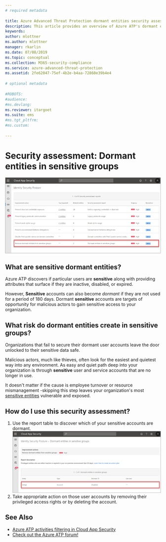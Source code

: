 ```yaml
---
# required metadata

title: Azure Advanced Threat Protection dormant entities security assessments | Microsoft Docs
description: This article provides an overview of Azure ATP's dormant entities in sensitive groups identity security posture assessment report.
keywords:
author: mlottner
ms.author: mlottner
manager: rkarlin
ms.date: 07/08/2019
ms.topic: conceptual
ms.collection: M365-security-compliance
ms.service: azure-advanced-threat-protection
ms.assetid: 2fe62047-75ef-4b2e-b4aa-72860e39b4e4

# optional metadata

#ROBOTS:
#audience:
#ms.devlang:
ms.reviewer: itargoet
ms.suite: ems
#ms.tgt_pltfrm:
#ms.custom:

---
```



# Security assessment: Dormant entities in **sensitive** groups

![Remove dormant entities from sensitive groups in Cloud App Security](media/atp-mcas-ispm-dormant-entities-1.png)

## What are **sensitive** dormant entities? 
Azure ATP discovers if particular users are **sensitive** along with providing attributes that surface if they are inactive, disabled, or expired. 

However, **Sensitive** accounts can also become *dormant* if they are not used for a period of 180 days. Dormant **sensitive** accounts are targets of opportunity for malicious actors to gain sensitive access to your organization. 

## What risk do dormant entities create in **sensitive** groups? 

Organizations that fail to secure their dormant user accounts leave the door unlocked to their sensitive data safe.  

Malicious actors, much like thieves, often look for the easiest and quietest way into any environment. As easy and quiet path deep into your organization is through **sensitive** user and service accounts that are no longer in use. 

It doesn't matter if the cause is employee turnover or resource mismanagement -skipping this step leaves your organization's most [sensitive entities](sensitive-accounts.md) vulnerable and exposed.   

## How do I use this security assessment? 
1. Use the report table to discover which of your sensitive accounts are dormant. 
    <br>![Discover dormant sensitive entities](media/atp-mcas-ispm-dormant-entities-2.png)
1. Take appropriate action on those user accounts by removing their privileged access rights or by deleting the account.  


## See Also
- [Azure ATP activities filtering in Cloud App Security](atp-activities-filtering-mcas.md)
- [Check out the Azure ATP forum!](https://aka.ms/azureatpcommunity)
